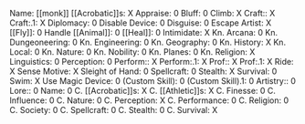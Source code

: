Name: [[monk]]
[[Acrobatic]]s: X
Appraise: 0
Bluff: 0
Climb: X
Craft:: X
Craft:.1: X
Diplomacy: 0
Disable Device: 0
Disguise: 0
Escape Artist: X
[[Fly]]: 0
Handle [[Animal]]: 0
[[Heal]]: 0
Intimidate: X
Kn. Arcana: 0
Kn. Dungeoneering: 0
Kn. Engineering: 0
Kn. Geography: 0
Kn. History: X
Kn. Local: 0
Kn. Nature: 0
Kn. Nobility: 0
Kn. Planes: 0
Kn. Religion: X
Linguistics: 0
Perception: 0
Perform:: X
Perform:.1: X
Prof:: X
Prof:.1: X
Ride: X
Sense Motive: X
Sleight of Hand: 0
Spellcraft: 0
Stealth: X
Survival: 0
Swim: X
Use Magic Device: 0
(Custom Skill): 0
(Custom Skill).1: 0
Artistry:: 0
Lore:: 0
Name: 0
C. [[Acrobatic]]s: X
C. [[Athletic]]s: X
C. Finesse: 0
C. Influence: 0
C. Nature: 0
C. Perception: X
C. Performance: 0
C. Religion: 0
C. Society: 0
C. Spellcraft: 0
C. Stealth: 0
C. Survival: X
